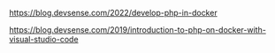 https://blog.devsense.com/2022/develop-php-in-docker

https://blog.devsense.com/2019/introduction-to-php-on-docker-with-visual-studio-code

